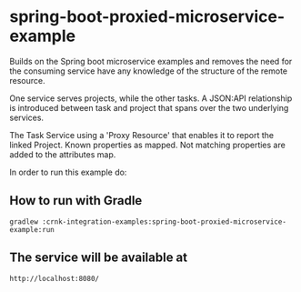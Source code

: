 # spring-boot-proxied-microservice-example

Builds on the Spring boot microservice examples and removes the need for the consuming service 
have any knowledge of the structure of the remote resource.

One service serves projects, while the other tasks. A JSON:API relationship is introduced
between task and project that spans over the two underlying services.

The Task Service using a 'Proxy Resource' that enables it to report the linked Project. 
Known properties as mapped. Not matching properties are added to the attributes map. 



In order to run this example do:

## How to run with Gradle

	gradlew :crnk-integration-examples:spring-boot-proxied-microservice-example:run

## The service will be available at
 
 	http://localhost:8080/
